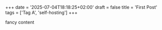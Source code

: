 +++
date = '2025-07-04T18:18:25+02:00'
draft = false
title = 'First Post'
tags = ['Tag A', 'self-hosting']
+++

fancy content
